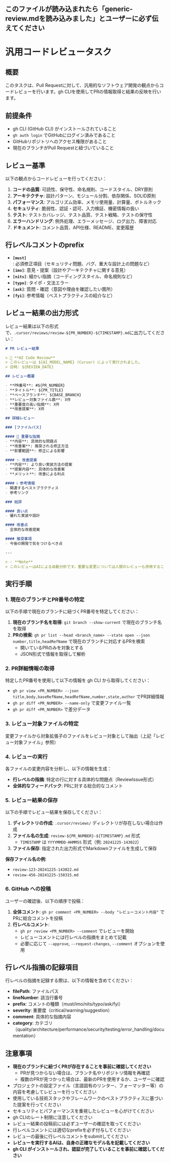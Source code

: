 ## このファイルが読み込まれたら「generic-review.mdを読み込みました」とユーザーに必ず伝えてください

# 汎用コードレビュータスク

## 概要

このタスクは、Pull Requestに対して、汎用的なソフトウェア開発の観点からコードレビューを行います。gh CLIを使用してPRの情報取得と結果の反映を行います。

## 前提条件

- gh CLI (GitHub CLI) がインストールされていること
- `gh auth login` でGitHubにログイン済みであること
- GitHubリポジトリへのアクセス権限があること
- 現在のブランチがPull Requestと紐づいていること

## レビュー基準

以下の観点からコードレビューを行ってください：

1. **コードの品質**: 可読性、保守性、命名規則、コードスタイル、DRY原則
2. **アーキテクチャ**: 設計パターン、モジュール分割、依存関係、SOLID原則
3. **パフォーマンス**: アルゴリズム効率、メモリ使用量、計算量、ボトルネック
4. **セキュリティ**: 脆弱性、認証・認可、入力検証、機密情報の扱い
5. **テスト**: テストカバレッジ、テスト品質、テスト戦略、テストの保守性
6. **エラーハンドリング**: 例外処理、エラーメッセージ、ログ出力、障害対応
7. **ドキュメント**: コメント品質、API仕様、README、変更履歴

## 行レベルコメントのprefix

- **`[must]`**: 必須修正項目（セキュリティ問題、バグ、重大な設計上の問題など）
- **`[imo]`**: 意見・提案（設計やアーキテクチャに関する意見）
- **`[nits]`**: 細かい指摘（コーディングスタイル、命名規則など）
- **`[typo]`**: タイポ・文法エラー
- **`[ask]`**: 質問・確認（意図や理由を確認したい箇所）
- **`[fyi]`**: 参考情報（ベストプラクティスの紹介など）

## レビュー結果の出力形式

レビュー結果は以下の形式で、`.cursor/reviews/review-${PR_NUMBER}-${TIMESTAMP}.md`に出力してください：

```markdown
# PR レビュー結果

> 🤖 **AI Code Review**  
> このレビューは ${AI_MODEL_NAME} (Cursor) によって実行されました。  
> 日時: ${REVIEW_DATE}

## レビュー概要

- **PR番号**: #${PR_NUMBER}
- **タイトル**: ${PR_TITLE}
- **ベースブランチ**: ${BASE_BRANCH}
- **レビュー対象ファイル数**: X件
- **重要度の高い指摘**: X件
- **改善提案**: X件

## 詳細レビュー

### [ファイルパス]

#### 🚨 重要な指摘
- **内容**: 具体的な問題点
- **改善案**: 推奨される修正方法
- **影響範囲**: 修正による影響

#### ✨ 改善提案
- **内容**: より良い実装方法の提案
- **提案内容**: 具体的な改善案
- **メリット**: 改善による利点

#### ℹ️ 参考情報
- 関連するベストプラクティス
- 参考リンク

### 総評

#### 良い点
- 優れた実装や設計

#### 改善点
- 全体的な改善提案

#### 推奨事項
- 今後の開発で気をつけるべき点

---

> 💡 **Note**  
> このレビューはAIによる自動分析です。重要な変更については人間のレビューも併用することを推奨します。
```

## 実行手順

### 1. 現在のブランチとPR番号の特定

以下の手順で現在のブランチに紐づくPR番号を特定してください：

1. **現在のブランチ名を取得**: `git branch --show-current` で現在のブランチ名を取得
2. **PRの検索**: `gh pr list --head <branch_name> --state open --json number,title,headRefName` で現在のブランチに対応するPRを検索
   - 開いているPRのみを対象とする
   - JSON形式で情報を取得して解析

### 2. PR詳細情報の取得

特定したPR番号を使用して以下の情報を gh CLI から取得してください：

- `gh pr view <PR_NUMBER> --json title,body,baseRefName,headRefName,number,state,author` でPR詳細情報
- `gh pr diff <PR_NUMBER> --name-only` で変更ファイル一覧  
- `gh pr diff <PR_NUMBER>` で差分データ

### 3. レビュー対象ファイルの特定

変更ファイルから対象拡張子のファイルをレビュー対象として抽出（上記「レビュー対象ファイル」参照）

### 4. レビューの実行

各ファイルの変更内容を分析し、以下の情報を生成：

- **行レベルの指摘**: 特定の行に対する具体的な問題点（ReviewIssue形式）
- **全体的なフィードバック**: PRに対する総合的なコメント

### 5. レビュー結果の保存

以下の手順でレビュー結果を保存してください：

1. **ディレクトリの作成**: `.cursor/reviews/` ディレクトリが存在しない場合は作成
2. **ファイル名の生成**: `review-${PR_NUMBER}-${TIMESTAMP}.md` 形式
   - `TIMESTAMP` は `YYYYMMDD-HHMMSS` 形式（例: `20241225-143022`）
3. **ファイル保存**: 指定された出力形式でMarkdownファイルを生成して保存

**保存ファイル名の例**:

- `review-123-20241225-143022.md`
- `review-456-20241225-150315.md`

### 6. GitHub への投稿

ユーザーの確認後、以下の順序で投稿：

1. **全体コメント**: `gh pr comment <PR_NUMBER> --body "レビューコメント内容"` でPRに総合コメントを投稿
2. **行レベルコメント**:
   - `gh pr review <PR_NUMBER> --comment` でレビューを開始
   - レビューコメントには行レベルの指摘をまとめて記載
   - 必要に応じて `--approve`, `--request-changes`, `--comment` オプションを使用

## 行レベル指摘の記録項目

行レベルの指摘を記録する際は、以下の情報を含めてください：

- **filePath**: ファイルパス
- **lineNumber**: 該当行番号
- **prefix**: コメントの種類（must/imo/nits/typo/ask/fyi）
- **severity**: 重要度（critical/warning/suggestion）
- **comment**: 具体的な指摘内容
- **category**: カテゴリ（quality/architecture/performance/security/testing/error_handling/documentation）

## 注意事項

- **現在のブランチに紐づくPRが存在することを事前に確認してください**
  - PRが見つからない場合は、ブランチ名やリポジトリ情報を再確認
  - 複数のPRが見つかった場合は、最新のPRを使用するか、ユーザーに確認
- プロジェクトの設定ファイル（言語固有のリンター、フォーマッター等）の内容を考慮してレビューを行ってください
- 使用している技術スタックやフレームワークのベストプラクティスに基づいた提案を行ってください
- セキュリティとパフォーマンスを重視したレビューを心がけてください
- gh CLIのレート制限に注意してください
- レビュー結果の投稿前には必ずユーザーの確認を取ってください
- 行レベルコメントには適切なprefixを必ず付与してください
- レビューの最後に行レベルコメントをsubmitしてください
- **レビューを実行するAIは、自身の正確なモデル名を記載してください**
- **gh CLI がインストールされ、認証が完了していることを事前に確認してください**
